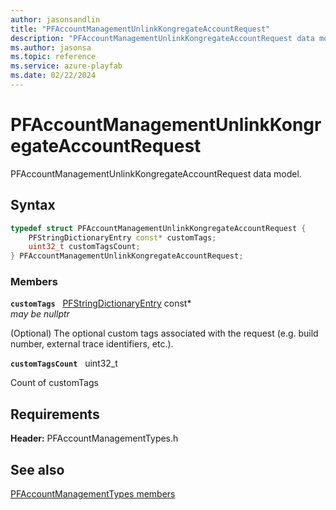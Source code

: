 ```yaml
---
author: jasonsandlin
title: "PFAccountManagementUnlinkKongregateAccountRequest"
description: "PFAccountManagementUnlinkKongregateAccountRequest data model."
ms.author: jasonsa
ms.topic: reference
ms.service: azure-playfab
ms.date: 02/22/2024
---
```


# PFAccountManagementUnlinkKongregateAccountRequest  

PFAccountManagementUnlinkKongregateAccountRequest data model.  

## Syntax  
  
```cpp
typedef struct PFAccountManagementUnlinkKongregateAccountRequest {  
    PFStringDictionaryEntry const* customTags;  
    uint32_t customTagsCount;  
} PFAccountManagementUnlinkKongregateAccountRequest;  
```
  
### Members  
  
**`customTags`** &nbsp; [PFStringDictionaryEntry](../../pftypes/structs/pfstringdictionaryentry.md) const*  
*may be nullptr*  
  
(Optional) The optional custom tags associated with the request (e.g. build number, external trace identifiers, etc.).
  
**`customTagsCount`** &nbsp; uint32_t  
  
Count of customTags
  
  
## Requirements  
  
**Header:** PFAccountManagementTypes.h
  
## See also  
[PFAccountManagementTypes members](../pfaccountmanagementtypes_members.md)  

  
  
